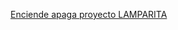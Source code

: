 
[Enciende apaga proyecto LAMPARITA](https://github.com/Albitah24/Proyecto-integral-/blob/main/Enciende_apaga_led_LAMPARA.ino)
